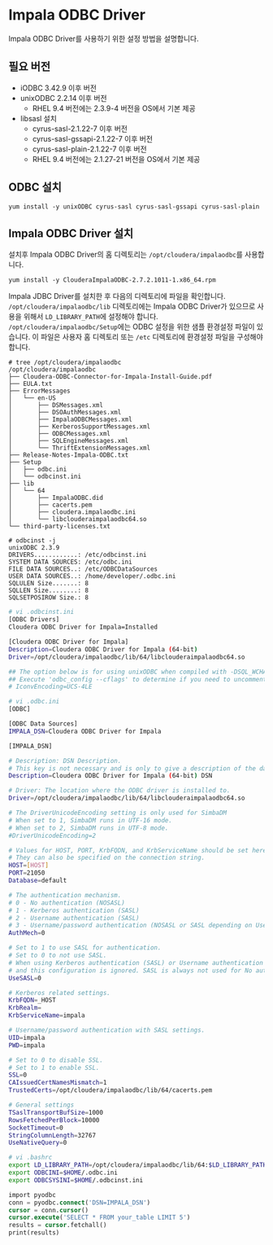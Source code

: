 # Impala ODBC Driver

Impala ODBC Driver를 사용하기 위한 설정 방법을 설명합니다.

## 필요 버전

* iODBC 3.42.9 이후 버전
* unixODBC 2.2.14 이후 버전
  * RHEL 9.4 버전에는 2.3.9-4 버전을 OS에서 기본 제공
* libsasl 설치
  * cyrus-sasl-2.1.22-7 이후 버전
  * cyrus-sasl-gssapi-2.1.22-7 이후 버전
  * cyrus-sasl-plain-2.1.22-7 이후 버전
  * RHEL 9.4 버전에는 2.1.27-21 버전을 OS에서 기본 제공


## ODBC 설치

```
yum install -y unixODBC cyrus-sasl cyrus-sasl-gssapi cyrus-sasl-plain
```

## Impala ODBC Driver 설치

설치후 Impala ODBC Driver의 홈 디렉토리는 `/opt/cloudera/impalaodbc`를 사용합니다.

```
yum install -y ClouderaImpalaODBC-2.7.2.1011-1.x86_64.rpm
```

Impala JDBC Driver를 설치한 후 다음의 디렉토리에 파일을 확인합니다.
`/opt/cloudera/impalaodbc/lib` 디렉토리에는 Impala ODBC Driver가 있으므로 사용을 위해서 `LD_LIBRARY_PATH`에 설정해야 합니다.
`/opt/cloudera/impalaodbc/Setup`에는 ODBC 설정을 위한 샘플 환경설정 파일이 있습니다. 이 파일은 사용자 홈 디렉토리 또는 `/etc` 디렉토리에 환경설정 파일을 구성해야 합니다.

```
# tree /opt/cloudera/impalaodbc
/opt/cloudera/impalaodbc
├── Cloudera-ODBC-Connector-for-Impala-Install-Guide.pdf
├── EULA.txt
├── ErrorMessages
│   └── en-US
│       ├── DSMessages.xml
│       ├── DSOAuthMessages.xml
│       ├── ImpalaODBCMessages.xml
│       ├── KerberosSupportMessages.xml
│       ├── ODBCMessages.xml
│       ├── SQLEngineMessages.xml
│       └── ThriftExtensionMessages.xml
├── Release-Notes-Impala-ODBC.txt
├── Setup
│   ├── odbc.ini
│   └── odbcinst.ini
├── lib
│   └── 64
│       ├── ImpalaODBC.did
│       ├── cacerts.pem
│       ├── cloudera.impalaodbc.ini
│       └── libclouderaimpalaodbc64.so
└── third-party-licenses.txt

```

```
# odbcinst -j
unixODBC 2.3.9
DRIVERS............: /etc/odbcinst.ini
SYSTEM DATA SOURCES: /etc/odbc.ini
FILE DATA SOURCES..: /etc/ODBCDataSources
USER DATA SOURCES..: /home/developer/.odbc.ini
SQLULEN Size.......: 8
SQLLEN Size........: 8
SQLSETPOSIROW Size.: 8
```


```bash
# vi .odbcinst.ini 
[ODBC Drivers]
Cloudera ODBC Driver for Impala=Installed

[Cloudera ODBC Driver for Impala]
Description=Cloudera ODBC Driver for Impala (64-bit)
Driver=/opt/cloudera/impalaodbc/lib/64/libclouderaimpalaodbc64.so

## The option below is for using unixODBC when compiled with -DSQL_WCHART_CONVERT.
## Execute 'odbc_config --cflags' to determine if you need to uncomment it.
# IconvEncoding=UCS-4LE

```

```bash
# vi .odbc.ini 
[ODBC]

[ODBC Data Sources]
IMPALA_DSN=Cloudera ODBC Driver for Impala

[IMPALA_DSN]

# Description: DSN Description.
# This key is not necessary and is only to give a description of the data source.
Description=Cloudera ODBC Driver for Impala (64-bit) DSN

# Driver: The location where the ODBC driver is installed to.
Driver=/opt/cloudera/impalaodbc/lib/64/libclouderaimpalaodbc64.so

# The DriverUnicodeEncoding setting is only used for SimbaDM
# When set to 1, SimbaDM runs in UTF-16 mode.
# When set to 2, SimbaDM runs in UTF-8 mode.
#DriverUnicodeEncoding=2

# Values for HOST, PORT, KrbFQDN, and KrbServiceName should be set here.
# They can also be specified on the connection string.
HOST=[HOST]
PORT=21050
Database=default

# The authentication mechanism.
# 0 - No authentication (NOSASL)
# 1 - Kerberos authentication (SASL)
# 2 - Username authentication (SASL)
# 3 - Username/password authentication (NOSASL or SASL depending on UseSASL configuration)
AuthMech=0

# Set to 1 to use SASL for authentication. 
# Set to 0 to not use SASL. 
# When using Kerberos authentication (SASL) or Username authentication (SASL) SASL is always used
# and this configuration is ignored. SASL is always not used for No authentication (NOSASL).
UseSASL=0

# Kerberos related settings.
KrbFQDN=_HOST
KrbRealm=
KrbServiceName=impala

# Username/password authentication with SASL settings.
UID=impala
PWD=impala

# Set to 0 to disable SSL.
# Set to 1 to enable SSL.
SSL=0
CAIssuedCertNamesMismatch=1
TrustedCerts=/opt/cloudera/impalaodbc/lib/64/cacerts.pem

# General settings
TSaslTransportBufSize=1000
RowsFetchedPerBlock=10000
SocketTimeout=0
StringColumnLength=32767
UseNativeQuery=0
```


```bash
# vi .bashrc
export LD_LIBRARY_PATH=/opt/cloudera/impalaodbc/lib/64:$LD_LIBRARY_PATH
export ODBCINI=$HOME/.odbc.ini
export ODBCSYSINI=$HOME/.odbcinst.ini
```

```sql
import pyodbc
conn = pyodbc.connect('DSN=IMPALA_DSN')
cursor = conn.cursor()
cursor.execute('SELECT * FROM your_table LIMIT 5')
results = cursor.fetchall()
print(results)
```